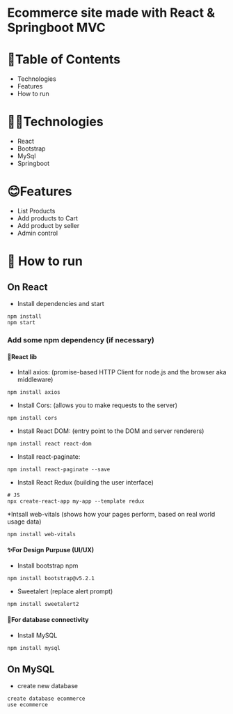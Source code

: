 # Ecommerce site made with React & Springboot MVC 




# 📃Table of Contents
* Technologies
* Features
* How to run


# 👩‍💻Technologies
* React
* Bootstrap 
* MySql
* Springboot


# 😊Features
* List Products
* Add products to Cart
* Add product by seller
* Admin control

# 👷 How to run
## On React  

* Install dependencies and start
```
npm install
npm start
```
### Add some npm dependency (if necessary)

#### 🌟React lib
* Intall axios: (promise-based HTTP Client for node.js and the browser aka middleware) 
```
npm install axios
```
* Install Cors: (allows you to make requests to the server)
```
npm install cors
```
* Install React DOM: (entry point to the DOM and server renderers)
```
npm install react react-dom
```
* Install react-paginate:
```
npm install react-paginate --save
```
* Install React Redux (building the user interface)
```
# JS
npx create-react-app my-app --template redux
```

*Intsall web-vitals (shows how your pages perform, based on real world usage data)
```
npm install web-vitals
```
#### ✨For Design Purpuse (UI/UX)
* Install bootstrap npm 
```
npm install bootstrap@v5.2.1 
```
* Sweetalert (replace alert prompt) 
```
npm install sweetalert2
```
#### 🧾For database connectivity


* Install MySQL
```
npm install mysql
```
## On MySQL 
* create new database
```
create database ecommerce
use ecommerce
```
